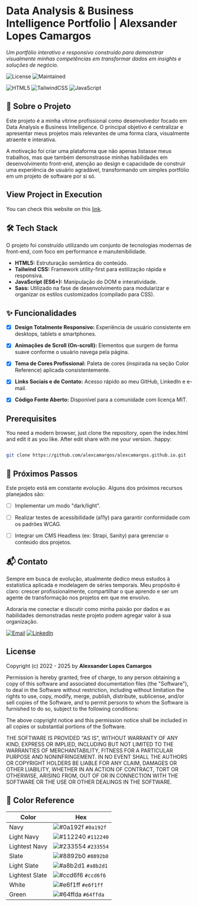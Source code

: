 # Data Analysis & Business Intelligence Portfolio | Alexsander Lopes Camargos

*Um portfólio interativo e responsivo construído para demonstrar visualmente minhas competências em transformar dados em insights e soluções de negócio.*

![License](https://img.shields.io/badge/license-MIT-green)
![Maintained](https://img.shields.io/badge/status-maintained-brightgreen)

![HTML5](https://img.shields.io/badge/HTML5-E34F26?style=for-the-badge&logo=html5&logoColor=white)
![TailwindCSS](https://img.shields.io/badge/Tailwind_CSS-38B2AC?style=for-the-badge&logo=tailwind-css&logoColor=white)
![JavaScript](https://img.shields.io/badge/JavaScript-F7DF1E?style=for-the-badge&logo=javascript&logoColor=black)


## 📖 Sobre o Projeto

Este projeto é a minha vitrine profissional como desenvolvedor focado em Data Analysis e Business
Intelligence. O principal objetivo é centralizar e apresentar meus projetos mais relevantes de uma
forma clara, visualmente atraente e interativa.

A motivação foi criar uma plataforma que não apenas listasse meus trabalhos, mas que também
demonstrasse minhas habilidades em desenvolvimento front-end, atenção ao design e capacidade de
construir uma experiência de usuário agradável, transformando um simples portfólio em um projeto de
software por si só.


## View Project in Execution

You can check this website on this [link](https://alexcamargos.github.io).

## 🛠️ Tech Stack

O projeto foi construído utilizando um conjunto de tecnologias modernas de front-end, com foco em performance e manutenibilidade.

- **HTML5:** Estruturação semântica do conteúdo.
- **Tailwind CSS:** Framework utility-first para estilização rápida e responsiva.
- **JavaScript (ES6+):** Manipulação do DOM e interatividade.
- **Sass:** Utilizado na fase de desenvolvimento para modularizar e organizar os estilos customizados (compilado para CSS).


## ✨ Funcionalidades

- [x] **Design Totalmente Responsivo:** Experiência de usuário consistente em desktops, tablets e smartphones.
- [x] **Animações de Scroll (On-scroll):** Elementos que surgem de forma suave conforme o usuário navega pela página.
- [x] **Tema de Cores Profissional:** Paleta de cores (inspirada na seção Color Reference) aplicada consistentemente.
- [x] **Links Sociais e de Contato:** Acesso rápido ao meu GitHub, LinkedIn e e-mail.
- [x] **Código Fonte Aberto:** Disponível para a comunidade com licença MIT.


## Prerequisites

You need a modern browser, just clone the repository, open the index.html
and edit it as you like. After edit share with me your version. :happy:

```bash

git clone https://github.com/alexcamargos/alexcamargos.github.io.git

```

## 🔮 Próximos Passos

Este projeto está em constante evolução. Alguns dos próximos recursos planejados são:

- [ ] Implementar um modo "dark/light".
- [ ] Realizar testes de acessibilidade (a11y) para garantir conformidade com os padrões WCAG.
- [ ] Integrar um CMS Headless (ex: Strapi, Sanity) para gerenciar o conteúdo dos projetos.


## 📬 Contato

Sempre em busca de evolução, atualmente dedico meus estudos à estatística aplicada e modelagem de séries temporais. Meu propósito é claro: crescer profissionalmente, compartilhar o que aprendo e ser um agente de transformação nos projetos em que me envolvo.

Adoraria me conectar e discutir como minha paixão por dados e as habilidades demonstradas neste projeto podem agregar valor à sua organização.


[![Email](https://img.shields.io/badge/Email-D14836?style=for-the-badge&logo=gmail&logoColor=white)](mailto:seu.email@exemplo.com)
[![LinkedIn](https://img.shields.io/badge/LinkedIn-0077B5?style=for-the-badge&logo=linkedin&logoColor=white)](https://www.linkedin.com/in/seu-usuario/)


## License

Copyright (c) 2022 - 2025 by **Alexsander Lopes Camargos**

Permission is hereby granted, free of charge, to any person obtaining a
copy of this software and associated documentation files (the "Software"),
to deal in the Software without restriction, including without limitation
the rights to use, copy, modify, merge, publish, distribute, sublicense,
and/or sell copies of the Software, and to permit persons to whom the
Software is furnished to do so, subject to the following conditions:

The above copyright notice and this permission notice shall be included in
all copies or substantial portions of the Software.

THE SOFTWARE IS PROVIDED "AS IS", WITHOUT WARRANTY OF ANY KIND, EXPRESS OR
IMPLIED, INCLUDING BUT NOT LIMITED TO THE WARRANTIES OF MERCHANTABILITY,
FITNESS FOR A PARTICULAR PURPOSE AND NONINFRINGEMENT. IN NO EVENT SHALL THE
AUTHORS OR COPYRIGHT HOLDERS BE LIABLE FOR ANY CLAIM, DAMAGES OR OTHER
LIABILITY, WHETHER IN AN ACTION OF CONTRACT, TORT OR OTHERWISE, ARISING
FROM, OUT OF OR IN CONNECTION WITH THE SOFTWARE OR THE USE OR OTHER
DEALINGS IN THE SOFTWARE.

## 🎨 Color Reference

| Color          | Hex                                                                |
| -------------- | ------------------------------------------------------------------ |
| Navy           | ![#0a192f](https://via.placeholder.com/10/0a192f?text=+) `#0a192f` |
| Light Navy     | ![#112240](https://via.placeholder.com/10/0a192f?text=+) `#112240` |
| Lightest Navy  | ![#233554](https://via.placeholder.com/10/303C55?text=+) `#233554` |
| Slate          | ![#8892b0](https://via.placeholder.com/10/8892b0?text=+) `#8892b0` |
| Light Slate    | ![#a8b2d1](https://via.placeholder.com/10/a8b2d1?text=+) `#a8b2d1` |
| Lightest Slate | ![#ccd6f6](https://via.placeholder.com/10/ccd6f6?text=+) `#ccd6f6` |
| White          | ![#e6f1ff](https://via.placeholder.com/10/e6f1ff?text=+) `#e6f1ff` |
| Green          | ![#64ffda](https://via.placeholder.com/10/64ffda?text=+) `#64ffda` |
